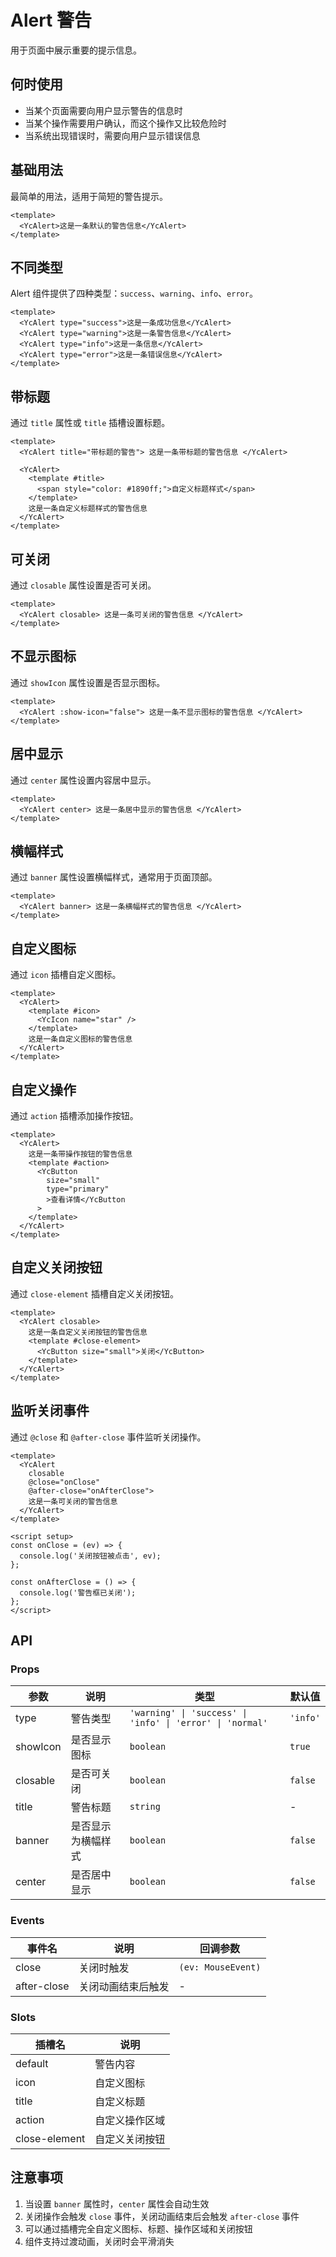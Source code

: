 # Alert 警告

用于页面中展示重要的提示信息。

## 何时使用

- 当某个页面需要向用户显示警告的信息时
- 当某个操作需要用户确认，而这个操作又比较危险时
- 当系统出现错误时，需要向用户显示错误信息

## 基础用法

最简单的用法，适用于简短的警告提示。

```vue
<template>
  <YcAlert>这是一条默认的警告信息</YcAlert>
</template>
```

## 不同类型

Alert 组件提供了四种类型：`success`、`warning`、`info`、`error`。

```vue
<template>
  <YcAlert type="success">这是一条成功信息</YcAlert>
  <YcAlert type="warning">这是一条警告信息</YcAlert>
  <YcAlert type="info">这是一条信息</YcAlert>
  <YcAlert type="error">这是一条错误信息</YcAlert>
</template>
```

## 带标题

通过 `title` 属性或 `title` 插槽设置标题。

```vue
<template>
  <YcAlert title="带标题的警告"> 这是一条带标题的警告信息 </YcAlert>

  <YcAlert>
    <template #title>
      <span style="color: #1890ff;">自定义标题样式</span>
    </template>
    这是一条自定义标题样式的警告信息
  </YcAlert>
</template>
```

## 可关闭

通过 `closable` 属性设置是否可关闭。

```vue
<template>
  <YcAlert closable> 这是一条可关闭的警告信息 </YcAlert>
</template>
```

## 不显示图标

通过 `showIcon` 属性设置是否显示图标。

```vue
<template>
  <YcAlert :show-icon="false"> 这是一条不显示图标的警告信息 </YcAlert>
</template>
```

## 居中显示

通过 `center` 属性设置内容居中显示。

```vue
<template>
  <YcAlert center> 这是一条居中显示的警告信息 </YcAlert>
</template>
```

## 横幅样式

通过 `banner` 属性设置横幅样式，通常用于页面顶部。

```vue
<template>
  <YcAlert banner> 这是一条横幅样式的警告信息 </YcAlert>
</template>
```

## 自定义图标

通过 `icon` 插槽自定义图标。

```vue
<template>
  <YcAlert>
    <template #icon>
      <YcIcon name="star" />
    </template>
    这是一条自定义图标的警告信息
  </YcAlert>
</template>
```

## 自定义操作

通过 `action` 插槽添加操作按钮。

```vue
<template>
  <YcAlert>
    这是一条带操作按钮的警告信息
    <template #action>
      <YcButton
        size="small"
        type="primary"
        >查看详情</YcButton
      >
    </template>
  </YcAlert>
</template>
```

## 自定义关闭按钮

通过 `close-element` 插槽自定义关闭按钮。

```vue
<template>
  <YcAlert closable>
    这是一条自定义关闭按钮的警告信息
    <template #close-element>
      <YcButton size="small">关闭</YcButton>
    </template>
  </YcAlert>
</template>
```

## 监听关闭事件

通过 `@close` 和 `@after-close` 事件监听关闭操作。

```vue
<template>
  <YcAlert
    closable
    @close="onClose"
    @after-close="onAfterClose">
    这是一条可关闭的警告信息
  </YcAlert>
</template>

<script setup>
const onClose = (ev) => {
  console.log('关闭按钮被点击', ev);
};

const onAfterClose = () => {
  console.log('警告框已关闭');
};
</script>
```

## API

### Props

| 参数     | 说明               | 类型                                                      | 默认值   |
| -------- | ------------------ | --------------------------------------------------------- | -------- |
| type     | 警告类型           | `'warning' \| 'success' \| 'info' \| 'error' \| 'normal'` | `'info'` |
| showIcon | 是否显示图标       | `boolean`                                                 | `true`   |
| closable | 是否可关闭         | `boolean`                                                 | `false`  |
| title    | 警告标题           | `string`                                                  | -        |
| banner   | 是否显示为横幅样式 | `boolean`                                                 | `false`  |
| center   | 是否居中显示       | `boolean`                                                 | `false`  |

### Events

| 事件名      | 说明               | 回调参数           |
| ----------- | ------------------ | ------------------ |
| close       | 关闭时触发         | `(ev: MouseEvent)` |
| after-close | 关闭动画结束后触发 | -                  |

### Slots

| 插槽名        | 说明           |
| ------------- | -------------- |
| default       | 警告内容       |
| icon          | 自定义图标     |
| title         | 自定义标题     |
| action        | 自定义操作区域 |
| close-element | 自定义关闭按钮 |

## 注意事项

1. 当设置 `banner` 属性时，`center` 属性会自动生效
2. 关闭操作会触发 `close` 事件，关闭动画结束后会触发 `after-close` 事件
3. 可以通过插槽完全自定义图标、标题、操作区域和关闭按钮
4. 组件支持过渡动画，关闭时会平滑消失
